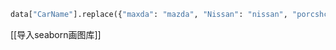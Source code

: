 ```python
data["CarName"].replace({"maxda": "mazda", "Nissan": "nissan", "porcshce": "porsche", "toyouta": "toyota", "vokswagen": "volkswagen", "vw": "volkswagen"})
```
[[导入seaborn画图库]]